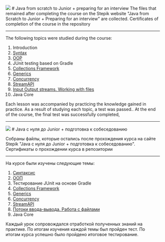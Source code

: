 <img src="https://san2.ru/smiles/flag-60.gif">
# Java from scratch to Junior + preparing for an interview
The files that remained after completing the course on the Stepik website "Java from Scratch to Junior + Preparing for an
interview" are collected. Certificates of completion of the course in the repository

---

The following topics were studied during the course:
1. Introduction
2. [Syntax](https://github.com/Sauron971/Java-course-Junior/tree/main/Course/1/)
3. [OOP](https://github.com/Sauron971/Java-course-Junior/tree/main/Course/2/)
4. JUnit testing based on Gradle
5. [Collections Framework](github.com/Sauron971/Java-course-Junior/tree/main/Course/3/)
6. [Generics](https://github.com/Sauron971/Java-course-Junior/tree/main/Course/4/)
7. [Concurrency](https://github.com/Sauron971/Java-course-Junior/tree/main/Course/5)
8. [StreamAPI](https://github.com/Sauron971/Java-course-Junior/tree/main/Course/6)
9. [Input Output streams. Working with files](https://github.com/Sauron971/Java-course-Junior/tree/main/Course/7)
10. Java Core

Each lesson was accompanied by practicing the knowledge gained in practice. 
As a result of studying each topic, a test was passed.. 
At the end of the course, the final test was successfully completed,

---
<img src="https://ui.germany.ru/photos/894923.100.gif">
# Java с нуля до Junior + подготовка к собеседованию

Собраны файлы, которые остались после прохождения курса на сайте Stepik "Java с нуля до Junior + подготовка к
собеседованию". Сертификаты о прохождении курса в репозитории

---

На курсе были изучены следующие темы:
1. [Синтаксис](https://github.com/Sauron971/Java-course-Junior/tree/main/Course/1/)
2. [ООП](https://github.com/Sauron971/Java-course-Junior/tree/main/Course/2/)
3. Тестирование JUnit на основе Gradle
4. [Collections Framework](github.com/Sauron971/Java-course-Junior/tree/main/Course/3/)
5. [Generics](https://github.com/Sauron971/Java-course-Junior/tree/main/Course/4/)
6. [Concurrency](https://github.com/Sauron971/Java-course-Junior/tree/main/Course/5)
7. [StreamAPI](https://github.com/Sauron971/Java-course-Junior/tree/main/Course/6)
8. [Потоки ввода-вывода. Работа с файлами](https://github.com/Sauron971/Java-course-Junior/tree/main/Course/7)
9. Java Core

Каждый урок сопровождался отработкой полученных знаний на практике. 
По итогам изучения каждой темы был пройден тест. 
По итогам курса успешно было пройдено итоговое тестирование.
